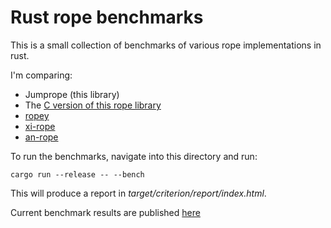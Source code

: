 # Rust rope benchmarks

This is a small collection of benchmarks of various rope implementations in rust.

I'm comparing:

- Jumprope (this library)
- The [C version of this rope library](https://github.com/josephg/librope)
- [ropey](https://crates.io/crates/ropey/)
- [xi-rope](https://crates.io/crates/xi-rope)
- [an-rope](https://crates.io/crates/an-rope)

To run the benchmarks, navigate into this directory and run:

```
cargo run --release -- --bench
```

This will produce a report in *target/criterion/report/index.html*.

Current benchmark results are published [here](https://home.seph.codes/public/c4/report/)